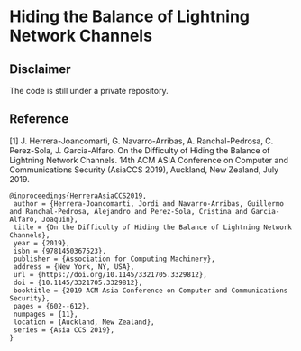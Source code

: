 # Hiding the Balance of Lightning Network Channels

## Disclaimer

The code is still under a private repository.

## Reference

[1] J. Herrera-Joancomarti, G. Navarro-Arribas, A. Ranchal-Pedrosa, C. Perez-Sola, J. Garcia-Alfaro. On the Difficulty of Hiding the Balance of Lightning Network Channels. 14th ACM ASIA Conference on Computer and Communications Security (AsiaCCS 2019), Auckland, New Zealand, July 2019.

```
@inproceedings{HerreraAsiaCCS2019,
 author = {Herrera-Joancomarti, Jordi and Navarro-Arribas, Guillermo and Ranchal-Pedrosa, Alejandro and Perez-Sola, Cristina and Garcia-Alfaro, Joaquin},
 title = {On the Difficulty of Hiding the Balance of Lightning Network Channels},
 year = {2019},
 isbn = {9781450367523},
 publisher = {Association for Computing Machinery},
 address = {New York, NY, USA},
 url = {https://doi.org/10.1145/3321705.3329812},
 doi = {10.1145/3321705.3329812},
 booktitle = {2019 ACM Asia Conference on Computer and Communications Security},
 pages = {602--612},
 numpages = {11},
 location = {Auckland, New Zealand},
 series = {Asia CCS 2019},
}
```



